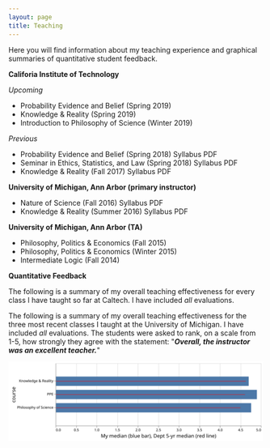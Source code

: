 ```yaml
---
layout: page
title: Teaching
---
```


Here you will find information about my teaching experience and graphical summaries of quantitative student feedback.

**Califoria Institute of Technology**

_Upcoming_

  * Probability Evidence and Belief (Spring 2019) 
  * Knowledge & Reality (Spring 2019) 
  * Introduction to Philosophy of Science (Winter 2019) 

_Previous_ 

  * Probability Evidence and Belief (Spring 2018) Syllabus PDF 
  * Seminar in Ethics, Statistics, and Law (Spring 2018) Syllabus PDF 
  * Knowledge & Reality (Fall 2017) Syllabus PDF 

**University of Michigan, Ann Arbor (primary instructor)**

  * Nature of Science (Fall 2016) Syllabus PDF
  * Knowledge & Reality (Summer 2016) Syllabus PDF 

**University of Michigan, Ann Arbor (TA)**

  * Philosophy, Politics & Economics (Fall 2015)
  * Philosophy, Politics & Economics (Winter 2015) 
  * Intermediate Logic (Fall 2014)

**Quantitative Feedback**

The following is a summary of my overall teaching effectiveness for every class I have taught so far at Caltech. I have included _all_ evaluations. 

The following is a summary of my overall teaching effectiveness for the three most recent classes I taught at the University of Michigan. I have included _all_ evaluations. The students were asked to rank, on a scale from 1-5, how strongly they agree with the statement: "**_Overall, the instructor was an excellent teacher._**"
 
  ![um_teach](/img/um_teach.svg)
  

